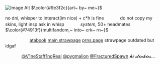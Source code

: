![Image Alt](https://github.com/ETERNAL-FL4ME/ETERNAL-FL4ME/blob/8b0d1f1c0ca8b625752c20c2a460d412509790dc/Untitled2_20250508181442.png)
$\color{#9e3f2c}{art~ by~ me~}$

no dni, whisper to interact(im nice) + c\*h is fineㅤㅤㅤㅤdo not copy my skins, light insp ask in whispㅤㅤㅤㅤ*system,* 50+ headmatesㅤㅤㅤㅤ
$\color{#74913f}{multifandom,~ into~ crk~ rn~}$

ㅤㅤㅤㅤㅤㅤ[atabook](https://firewind.atabook.org/) [main strawpage](https://chanceforsaken.straw.page/) [prns.page](https://en.pronouns.page/@chanceforsaken) strawpage outdated but idgaf

ㅤㅤㅤㅤ[@V1neStaff1ngReal](https://github.com/V1neStaff1ngReal) [@pygmaIion](https://github.com/pygmaIion) [@FracturedSpawn](https://github.com/FracturedSpawn) 𝓱𝓲 𝓼𝓽𝓲𝓷𝓴𝓲𝓮𝓼...
